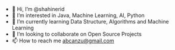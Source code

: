 - 👋 Hi, I’m @shahinerid
- 👀 I’m interested in Java, Machine Learning, AI, Python
- 🌱 I’m currently learning Data Structure, Algorithms and Machine Learning
- 💞️ I’m looking to collaborate on Open Source Projects
- 📫 How to reach me abcanzu@gmail.com

<!---
shahinerid/shahinerid is a ✨ special ✨ repository because its `README.md` (this file) appears on your GitHub profile.
You can click the Preview link to take a look at your changes.
--->

